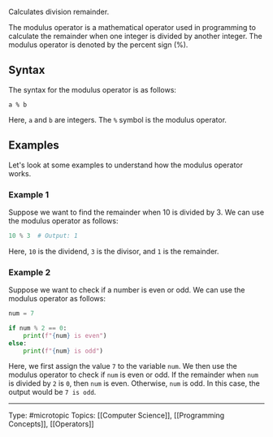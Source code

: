 Calculates division remainder.

The modulus operator is a mathematical operator used in programming to calculate the remainder when one integer is divided by another integer. The modulus operator is denoted by the percent sign (%).

## Syntax

The syntax for the modulus operator is as follows:

```
a % b
```

Here, `a` and `b` are integers. The `%` symbol is the modulus operator.

## Examples

Let's look at some examples to understand how the modulus operator works.

### Example 1

Suppose we want to find the remainder when 10 is divided by 3. We can use the modulus operator as follows:

```python
10 % 3  # Output: 1
```

Here, `10` is the dividend, `3` is the divisor, and `1` is the remainder.

### Example 2

Suppose we want to check if a number is even or odd. We can use the modulus operator as follows:

```python
num = 7  

if num % 2 == 0:
	print(f"{num} is even") 
else:     
	print(f"{num} is odd")
```

Here, we first assign the value `7` to the variable `num`. We then use the modulus operator to check if `num` is even or odd. If the remainder when `num` is divided by `2` is `0`, then `num` is even. Otherwise, `num` is odd. In this case, the output would be `7 is odd`.

___
Type: #microtopic 
Topics: [[Computer Science]], [[Programming Concepts]], [[Operators]]

